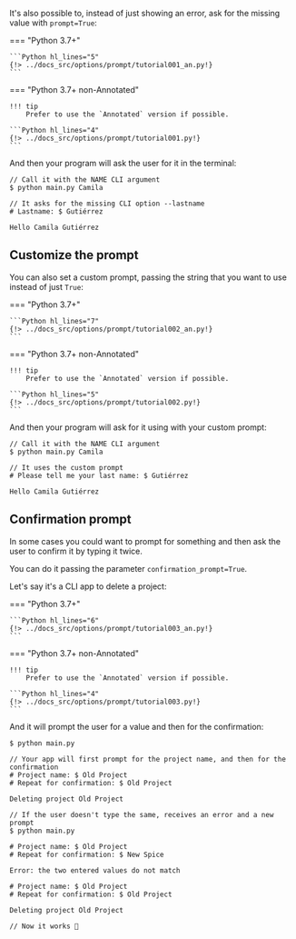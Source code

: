 It's also possible to, instead of just showing an error, ask for the missing value with `prompt=True`:

=== "Python 3.7+"

    ```Python hl_lines="5"
    {!> ../docs_src/options/prompt/tutorial001_an.py!}
    ```

=== "Python 3.7+ non-Annotated"

    !!! tip
        Prefer to use the `Annotated` version if possible.

    ```Python hl_lines="4"
    {!> ../docs_src/options/prompt/tutorial001.py!}
    ```

And then your program will ask the user for it in the terminal:

<div class="termy">

```console
// Call it with the NAME CLI argument
$ python main.py Camila

// It asks for the missing CLI option --lastname
# Lastname: $ Gutiérrez

Hello Camila Gutiérrez
```

</div>

## Customize the prompt

You can also set a custom prompt, passing the string that you want to use instead of just `True`:

=== "Python 3.7+"

    ```Python hl_lines="7"
    {!> ../docs_src/options/prompt/tutorial002_an.py!}
    ```

=== "Python 3.7+ non-Annotated"

    !!! tip
        Prefer to use the `Annotated` version if possible.

    ```Python hl_lines="5"
    {!> ../docs_src/options/prompt/tutorial002.py!}
    ```

And then your program will ask for it using with your custom prompt:

<div class="termy">

```console
// Call it with the NAME CLI argument
$ python main.py Camila

// It uses the custom prompt
# Please tell me your last name: $ Gutiérrez

Hello Camila Gutiérrez
```

</div>

## Confirmation prompt

In some cases you could want to prompt for something and then ask the user to confirm it by typing it twice.

You can do it passing the parameter `confirmation_prompt=True`.

Let's say it's a CLI app to delete a project:

=== "Python 3.7+"

    ```Python hl_lines="6"
    {!> ../docs_src/options/prompt/tutorial003_an.py!}
    ```

=== "Python 3.7+ non-Annotated"

    !!! tip
        Prefer to use the `Annotated` version if possible.

    ```Python hl_lines="4"
    {!> ../docs_src/options/prompt/tutorial003.py!}
    ```

And it will prompt the user for a value and then for the confirmation:

<div class="termy">

```console
$ python main.py

// Your app will first prompt for the project name, and then for the confirmation
# Project name: $ Old Project
# Repeat for confirmation: $ Old Project

Deleting project Old Project

// If the user doesn't type the same, receives an error and a new prompt
$ python main.py

# Project name: $ Old Project
# Repeat for confirmation: $ New Spice

Error: the two entered values do not match

# Project name: $ Old Project
# Repeat for confirmation: $ Old Project

Deleting project Old Project

// Now it works 🎉
```

</div>
